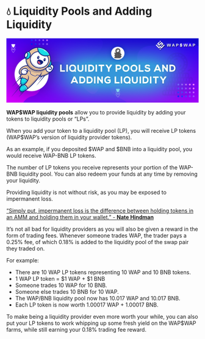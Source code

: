 # 💧 Liquidity Pools and Adding Liquidity

![](<.gitbook/assets/Liquidity Pools and.jpg>)

**WAP$WAP liquidity pools** allow you to provide liquidity by adding your tokens to liquidity pools or “LPs”.

When you add your token to a liquidity pool (LP), you will receive LP tokens (WAP$WAP’s version of liquidity provider tokens).

As an example, if you deposited $WAP and $BNB into a liquidity pool, you would receive WAP-BNB LP tokens.

The number of LP tokens you receive represents your portion of the WAP-BNB liquidity pool. You can also redeem your funds at any time by removing your liquidity.

Providing liquidity is not without risk, as you may be exposed to impermanent loss.&#x20;

[“Simply put, impermanent loss is the difference between holding tokens in an AMM and holding them in your wallet.” - **Nate Hindman**](https://blog.bancor.network/beginners-guide-to-getting-rekt-by-impermanent-loss-7c9510cb2f22)​

It’s not all bad for liquidity providers as you will also be given a reward in the form of trading fees. Whenever someone trades WAP, the trader pays a 0.25% fee, of which 0.18% is added to the liquidity pool of the swap pair they traded on.

For example:

* There are 10 WAP LP tokens representing 10 WAP and 10 BNB tokens.
* 1 WAP LP token = $1 WAP + $1 BNB
* Someone trades 10 WAP for 10 BNB.
* Someone else trades 10 BNB for 10 WAP.
* The WAP/BNB liquidity pool now has 10.017 WAP and 10.017 BNB.
* Each LP token is now worth 1.00017 WAP + 1.00017 BNB.

To make being a liquidity provider even more worth your while, you can also put your LP tokens to work whipping up some fresh yield on the WAP$WAP farms, while still earning your 0.18% trading fee reward.
